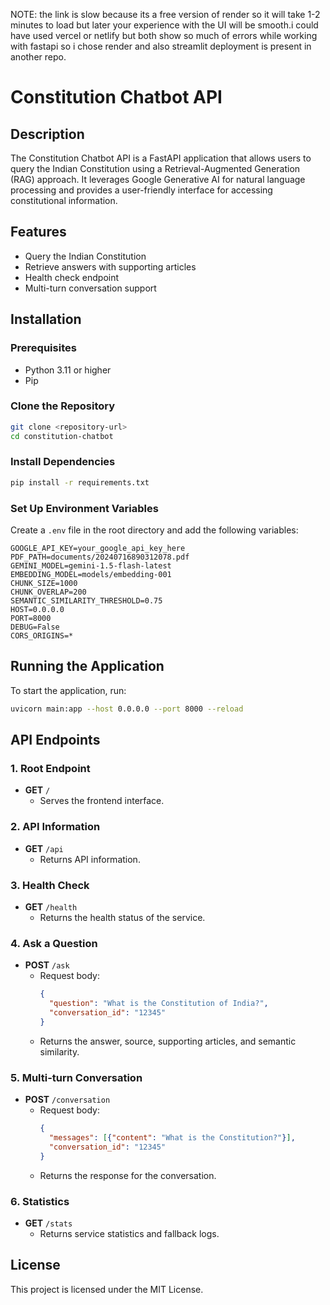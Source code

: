 NOTE:  the link is slow because its a free version of render so it will take 1-2 minutes to load but later your experience with the UI will be smooth.i could have used vercel or netlify but both show so much of errors while working with fastapi so i chose render and also streamlit deployment is present in another repo.


# Constitution Chatbot API

## Description
The Constitution Chatbot API is a FastAPI application that allows users to query the Indian Constitution using a Retrieval-Augmented Generation (RAG) approach. It leverages Google Generative AI for natural language processing and provides a user-friendly interface for accessing constitutional information.

## Features
- Query the Indian Constitution
- Retrieve answers with supporting articles
- Health check endpoint
- Multi-turn conversation support

## Installation

### Prerequisites
- Python 3.11 or higher
- Pip

### Clone the Repository
```bash
git clone <repository-url>
cd constitution-chatbot
```

### Install Dependencies
```bash
pip install -r requirements.txt
```

### Set Up Environment Variables
Create a `.env` file in the root directory and add the following variables:
```
GOOGLE_API_KEY=your_google_api_key_here
PDF_PATH=documents/20240716890312078.pdf
GEMINI_MODEL=gemini-1.5-flash-latest
EMBEDDING_MODEL=models/embedding-001
CHUNK_SIZE=1000
CHUNK_OVERLAP=200
SEMANTIC_SIMILARITY_THRESHOLD=0.75
HOST=0.0.0.0
PORT=8000
DEBUG=False
CORS_ORIGINS=*
```

## Running the Application
To start the application, run:
```bash
uvicorn main:app --host 0.0.0.0 --port 8000 --reload
```

## API Endpoints

### 1. Root Endpoint
- **GET** `/`
  - Serves the frontend interface.

### 2. API Information
- **GET** `/api`
  - Returns API information.

### 3. Health Check
- **GET** `/health`
  - Returns the health status of the service.

### 4. Ask a Question
- **POST** `/ask`
  - Request body:
    ```json
    {
      "question": "What is the Constitution of India?",
      "conversation_id": "12345"
    }
    ```
  - Returns the answer, source, supporting articles, and semantic similarity.

### 5. Multi-turn Conversation
- **POST** `/conversation`
  - Request body:
    ```json
    {
      "messages": [{"content": "What is the Constitution?"}],
      "conversation_id": "12345"
    }
    ```
  - Returns the response for the conversation.

### 6. Statistics
- **GET** `/stats`
  - Returns service statistics and fallback logs.

## License
This project is licensed under the MIT License.
